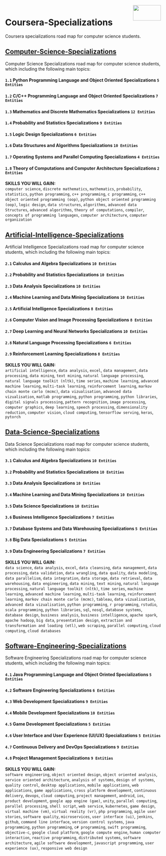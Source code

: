 <img align="right" width="90" height="50" src="https://github.com/cs-MohamedAyman/Coursera-Specializations/blob/master/organizations-logos/coursera.jpg">

# Coursera-Specializations
Coursera specializations road map for computer science students.

## [Computer-Science-Specializations](https://github.com/cs-MohamedAyman/Coursera-Specializations/tree/master/Computer-Science-Specializations)
Computer Science Specializations road map for computer science students, which including the following main topics:

#### `1.1` Python Programming Language and Object Oriented Specializations `5 Entities`
#### `1.2` C/C++ Programming Language and Object Oriented Specializations `7 Entities`
#### `1.3` Mathematics and Discrete Mathematics Specializations `12 Entities`
#### `1.4` Probability and Statistics Specializations `9 Entities`
#### `1.5` Logic Design Specializations `6 Entities`
#### `1.6` Data Structures and Algorithms Specializations `10 Entities`
#### `1.7` Operating Systems and Parallel Computing Specializations `4 Entities`
#### `1.8` Theory of Computations and Computer Architecture Specializations `2 Entities`

**SKILLS YOU WILL GAIN:**<br>
`computer science`, `discrete mathematics`, `mathematics`, `probability`, `statistics`, `python programming`, `c++ programming`, `c programming`, `c++ object oriented programming (oop)`, `python object oriented programming (oop)`, `logic design`, `data structures`, `algorithms`, `advanced data Structures`, `advanced algorithms`, `theory of computations`, `compiler`, `concepts of programming languages`, `computer architecture`, `computer organization`

## [Artificial-Intelligence-Specializations](https://github.com/cs-MohamedAyman/Coursera-Specializations/tree/master/Artificial-Intelligence-Specializations)
Artificial Intelligence Specializations road map for computer science students, which including the following main topics:

#### `2.1` Calculus and Algebra Specializations `10 Entities`
#### `2.2` Probability and Statistics Specializations `10 Entities`
#### `2.3` Data Analysis Specializations `10 Entities`
#### `2.4` Machine Learning and Data Mining Specializations `10 Entities`
#### `2.5` Artificial Intelligence Specializations `8 Entities`
#### `2.6` Computer Vision and Image Processing Specializations `8 Entities`
#### `2.7` Deep Learning and Neural Networks Specializations `10 Entities`
#### `2.8` Natural Language Processing Specializations `6 Entities`
#### `2.9` Reinforcement Learning Specializations `8 Entities`

**SKILLS YOU WILL GAIN:**<br>
`artificial intelligence`, `data analysis`, `excel`, `data management`, `data processing`, `data mining`, `text mining`, `natural language processing`, `natural language toolkit (nltk)`, `time series`, `machine learning`, `advanced machine learning`, `multi-task learning`, `reinforcement learning`, `markov chain monte carlo (mcmc)`, `data vizualisation`, `advanced data vizualisation`, `matlab programming`, `python programming`, `python libraries`, `digital signals processing`, `pattern recognition`, `image processing`, `computer graphics`, `deep learning`, `speech processing`, `dimensionality reduction`, `computer vision`, `cloud computing`, `tensorflow serving`, `keras`, `pytorch`

## [Data-Science-Specializations](https://github.com/cs-MohamedAyman/Coursera-Specializations/tree/master/Data-Science-Specializations)
Data Science Specializations road map for computer science students, which including the following main topics:

#### `3.1` Calculus and Algebra Specializations `10 Entities`
#### `3.2` Probability and Statistics Specializations `10 Entities`
#### `3.3` Data Analysis Specializations `10 Entities`
#### `3.4` Machine Learning and Data Mining Specializations `10 Entities`
#### `3.5` Data Science Specializations `10 Entities`
#### `3.6` Business Intelligence Specializations `7 Entities`
#### `3.7` Database Systems and Data Warehousing Specializations `5 Entities`
#### `3.8` Big Data Specializations `5 Entities`
#### `3.9` Data Engineering Specializations `7 Entities`

**SKILLS YOU WILL GAIN:**<br>
`data science`, `data analysis`, `excel`, `data cleansing`, `data management`, `data processing`, `data validation`, `data wrangling`, `data quality`, `data modeling`, `data parallelism`, `data integration`, `data storage`, `data retrieval`, `data warehousing`, `data engineering`, `data mining`, `text mining`, `natural language processing`, `natural language toolkit (nltk)`, `time series`, `machine learning`, `advanced machine learning`, `multi-task learning`, `reinforcement learning`, `markov chain monte carlo (mcmc)`, `tableau`, `data vizualisation`, `advanced data vizualisation`, `python programming`, `r programming`, `rstudio`, `scala programming`, `python libraries`, `sql`, `nosql`, `database systems`, `database design`, `business analysis`, `business intelligence`, `apache spark`, `apache hadoop`, `big data`, `presentation design`, `extraction and transformation and loading (etl)`, `web scraping`, `parallel computing`, `cloud computing`, `cloud databases`

## [Software-Engineering-Specializations](https://github.com/cs-MohamedAyman/Coursera-Specializations/tree/master/Software-Engineering-Specializations)
Software Engineering Specializations road map for computer science students, which including the following main topics:

#### `4.1` Java Programming Language and Object Orinted Specializations `5 Entities`
#### `4.2` Software Engineering Specializations `6 Entities`
#### `4.3` Web Development Specializations `9 Entities`
#### `4.4` Mobile Development Specializations `10 Entities`
#### `4.5` Game Development Specializations `5 Entities`
#### `4.6` User Interface and User Experience (UI/UX) Specializations `5 Entities`
#### `4.7` Continuous Delivery and DevOps Specializations `9 Entities`
#### `4.8` Project Management Specializations `9 Entities`

**SKILLS YOU WILL GAIN:**<br>
`software engineering`, `object oriented design`, `object oriented analysis`, `service oriented architecture`, `analysis of systems`, `design of systems`, `quality control`, `desktop applications`, `mobile applications`, `web applications`, `game applications`, `cross platform development`, `continuous delivery`, `devops`, `cloud computing`, `project management`, `android`, `ios`, `product development`, `google app engine (gae)`, `unity`, `parallel computing`, `parallel processing`, `shell script`, `web service`, `kubernetes`, `game design`, `virtual machine (vm)`, `virtual reality (vr)`, `php programming`, `agile user stories`, `software quality`, `microservices`, `user interface (ui)`, `jenkins`, `github`, `command line interface`, `version control systems`, `java programming`, `python programming`, `c# programming`, `swift programming`, `objective-c`, `google cloud platform`, `google compute engine`, `human computer interaction`, `reactive programming`, `distributed systems`, `software architecture`, `agile software development`, `javascript programming`, `user experience (ux)`, `responsive web design`
